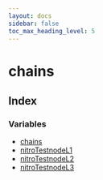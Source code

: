 ```yaml
---
layout: docs
sidebar: false
toc_max_heading_level: 5
---
```


# chains

## Index

### Variables

- [chains](variables/chains.md)
- [nitroTestnodeL1](variables/nitroTestnodeL1.md)
- [nitroTestnodeL2](variables/nitroTestnodeL2.md)
- [nitroTestnodeL3](variables/nitroTestnodeL3.md)

